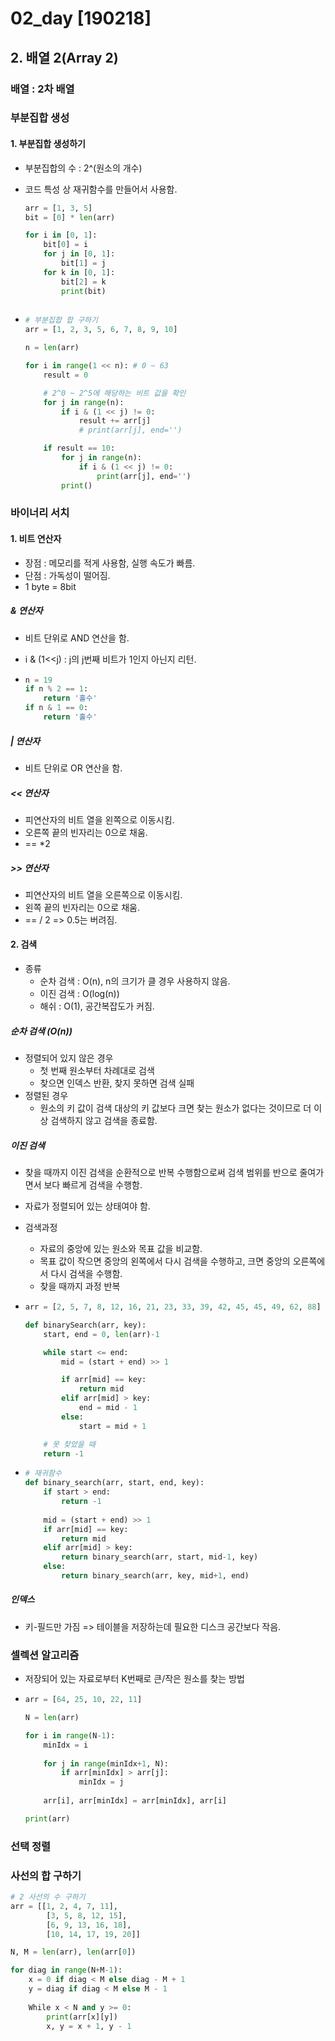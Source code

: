 # 02_day [190218]



## 2. 배열 2(Array 2)

### 배열 : 2차 배열









### 부분집합 생성

#### 1. 부분집합 생성하기

* 부분집합의 수 : 2^(원소의 개수)

* 코드 특성 상 재귀함수를 만들어서 사용함.

  ```python
  arr = [1, 3, 5]
  bit = [0] * len(arr)
  
  for i in [0, 1]:
      bit[0] = i
      for j in [0, 1]:
          bit[1] = j
      for k in [0, 1]:
          bit[2] = k
          print(bit)
         
  ```

* ```python
  # 부분집합 합 구하기
  arr = [1, 2, 3, 5, 6, 7, 8, 9, 10]
  
  n = len(arr)
  
  for i in range(1 << n): # 0 ~ 63
      result = 0
  
      # 2^0 ~ 2^5에 해당하는 비트 값을 확인
      for j in range(n):
          if i & (1 << j) != 0:
              result += arr[j]
              # print(arr[j], end='')
  
      if result == 10:
          for j in range(n):
              if i & (1 << j) != 0:
                  print(arr[j], end='')
          print()
  ```

  

### 바이너리 서치

#### 1. 비트 연산자 

* 장점 : 메모리를 적게 사용함, 실행 속도가 빠름.
* 단점 : 가독성이 떨어짐.
* 1 byte = 8bit

##### & 연산자

- 비트 단위로 AND 연산을 함.

- i & (1<<j) : j의 j번째 비트가 1인지 아닌지 리턴.

- ```python
  n = 19
  if n % 2 == 1:
      return '홀수'
  if n & 1 == 0:
      return '홀수'
  ```

##### | 연산자

- 비트 단위로 OR 연산을 함.

##### << 연산자

- 피연산자의 비트 열을 왼쪽으로 이동시킴.
- 오른쪽 끝의 빈자리는 0으로 채움.
- == *2 

##### >> 연산자

- 피연산자의 비트 열을 오른쪽으로 이동시킴.
- 왼쪽 끝의 빈자리는 0으로 채움.
- == / 2 => 0.5는 버려짐.



#### 2. 검색

* 종류
  * 순차 검색 : O(n), n의 크기가 클 경우 사용하지 않음.
  * 이진 검색 : O(log(n))
  * 해쉬 : O(1), 공간복잡도가 커짐.

##### 순차 검색 (O(n))

* 정렬되어 있지 않은 경우
  - 첫 번째 원소부터 차례대로 검색 
  - 찾으면 인덱스 반환, 찾지 못하면 검색 실패
* 정렬된 경우
  * 원소의 키 값이 검색 대상의 키 값보다 크면 찾는 원소가 없다는 것이므로 더 이상 검색하지 않고 검색을 종료함.

##### 이진 검색

* 찾을 때까지 이진 검색을 순환적으로 반복 수행함으로써 검색 범위를 반으로 줄여가면서 보다 빠르게 검색을 수행함.
* 자료가 정렬되어 있는 상태여야 함.
* 검색과정
  * 자료의 중앙에 있는 원소와 목표 값을 비교함.
  * 목표 값이 작으면 중앙의 왼쪽에서 다시 검색을 수행하고, 크면 중앙의 오른쪽에서 다시 검색을 수행함.
  * 찾을 때까지 과정 반복

* ```python
  arr = [2, 5, 7, 8, 12, 16, 21, 23, 33, 39, 42, 45, 45, 49, 62, 88]
  
  def binarySearch(arr, key):
      start, end = 0, len(arr)-1
  
      while start <= end:
          mid = (start + end) >> 1
  
          if arr[mid] == key:
              return mid
          elif arr[mid] > key:
              end = mid - 1
          else:
              start = mid + 1
  
      # 못 찾았을 때
      return -1
  ```

* ```python
  # 재귀함수
  def binary_search(arr, start, end, key):
      if start > end:
          return -1
      
      mid = (start + end) >> 1
      if arr[mid] == key:
          return mid
      elif arr[mid] > key:
          return binary_search(arr, start, mid-1, key)
      else:
          return binary_search(arr, key, mid+1, end)
  ```

##### 인덱스

* 키-필드만 가짐 => 테이블을 저장하는데 필요한 디스크 공간보다 작음.



### 셀렉션 알고리즘

* 저장되어 있는 자료로부터 K번째로 큰/작은 원소를 찾는 방법

* ```python
  arr = [64, 25, 10, 22, 11]
  
  N = len(arr)
  
  for i in range(N-1):
      minIdx = i
      
      for j in range(minIdx+1, N):
          if arr[minIdx] > arr[j]: 
              minIdx = j
      
      arr[i], arr[minIdx] = arr[minIdx], arr[i]
  
  print(arr)
  ```

### 선택 정렬



### 사선의 합 구하기

```python
# 2 사선의 수 구하기
arr = [[1, 2, 4, 7, 11],
        [3, 5, 8, 12, 15],
        [6, 9, 13, 16, 18],
        [10, 14, 17, 19, 20]]

N, M = len(arr), len(arr[0])

for diag in range(N+M-1):
    x = 0 if diag < M else diag - M + 1
    y = diag if diag < M else M - 1
    
    While x < N and y >= 0:
        print(arr[x][y])
        x, y = x + 1, y - 1
    
```



